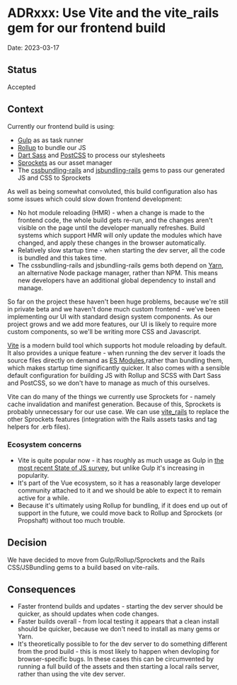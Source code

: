 # ADRxxx: Use Vite and the vite_rails gem for our frontend build

Date: 2023-03-17

## Status

Accepted

## Context
Currently our frontend build is using:
- [Gulp](https://gulpjs.com/) as as task runner
- [Rollup](https://rollupjs.org/) to bundle our JS
- [Dart Sass](https://sass-lang.com/dart-sass) and [PostCSS](https://postcss.org/) to process our stylesheets
- [Sprockets](https://github.com/rails/sprockets) as our asset manager
- The [cssbundling-rails](https://github.com/rails/cssbundling-rails) and [jsbundling-rails](https://github.com/rails/jsbundling-rails) gems to pass our generated JS and CSS to Sprockets

As well as being somewhat convoluted, this build configuration also has some issues which could slow down frontend development:
- No hot module reloading (HMR) - when a change is made to the frontend code, the whole build gets re-run, and the changes aren't visible on the page until the developer manually refreshes. Build systems which support HMR will only update the modules which have changed, and apply these changes in the browser automatically.
- Relatively slow startup time - when starting the dev server, all the code is bundled and this takes time.
- The cssbundling-rails and jsbundling-rails gems both depend on [Yarn](https://yarnpkg.com/), an alternative Node package manager, rather than NPM. This means new developers have an additional global dependency to install and manage.

So far on the project these haven't been huge problems, because we're still in private beta and we haven't done much custom frontend - we've been implementing our UI with standard design system components. As our project grows and we add more features, our UI is likely to require more custom components, so we'll be writing more CSS and Javascript.

[Vite](https://vitejs.dev/) is a modern build tool which supports hot module reloading by default. It also provides a unique feature - when running the dev server it loads the source files directly on demand as [ES Modules](https://nodejs.org/api/esm.html#introduction),rather than bundling them, which makes startup time significantly quicker. It also comes with a sensible default configuration for building JS with Rollup and SCSS with Dart Sass and PostCSS, so we don't have to manage as much of this ourselves.

Vite can do many of the things we currently use Sprockets for - namely cache invalidation and manifest generation. Because of this, Sprockets is probably unnecessary for our use case. We can use [vite_rails](https://github.com/ElMassimo/vite_ruby/tree/main/vite_rails) to replace the other Sprockets features (integration with the Rails assets tasks and tag helpers for .erb files).

### Ecosystem concerns
- Vite is quite popular now - it has roughly as much usage as Gulp in [the most recent State of JS survey](https://2022.stateofjs.com/en-US/libraries/build-tools/), but unlike Gulp it's increasing in popularity.
- It's part of the Vue ecosystem, so it has a reasonably large developer community attached to it and we should be able to expect it to remain active for a while.
- Because it's ultimately using Rollup for bundling, if it does end up out of support in the future, we could move back to Rollup and Sprockets (or Propshaft) without too much trouble.

## Decision

We have decided to move from Gulp/Rollup/Sprockets and the Rails CSS/JSBundling gems to a build based on vite-rails.

## Consequences

- Faster frontend builds and updates - starting the dev server should be quicker, as should updates when code changes.
- Faster builds overall - from local testing it appears that a clean install should be quicker, because we don't need to install as many gems or Yarn.
- It's theoretically possible to for the dev server to do something different from the prod build - this is most likely to happen when devloping for browser-specific bugs. In these cases this can be circumvented by running a full build of the assets and then starting a local rails server, rather than using the vite dev server.
